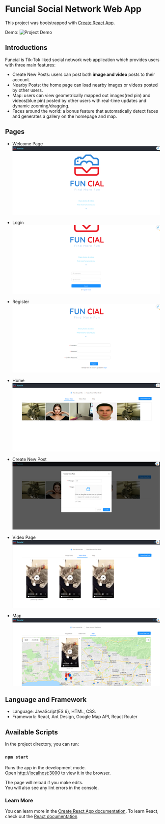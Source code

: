 # Funcial Social Network Web App
This project was bootstrapped with [Create React App](https://github.com/facebook/create-react-app).

Demo: ![Project Demo](https://raw.githubusercontent.com/brisingr2012/TikTok-Alike/master/images/demo.gif "Project Demo")

## Introductions
Funcial is Tik-Tok liked social network web application which provides users with three main features:
- Create New Posts: users can post both **image and video** posts to their account.
- Nearby Posts: the home page can load nearby images or videos posted by other users.
- Map: users can view geometrically mapped out images(red pin) and videos(blue pin) posted by other users with real-time updates and dynamic zooming/dragging.
- Faces around the world: a bonus feature that automatically detect faces and generates a gallery on the homepage and map.

## Pages
- Welcome Page
![Funcial Welcome Page](https://raw.githubusercontent.com/brisingr2012/TikTok-Alike/master/images/welcome.PNG "Funcial Welcome Page")

- Login
 ![Login Page](https://raw.githubusercontent.com/brisingr2012/TikTok-Alike/master/images/login.PNG "login")

- Register
 ![Register Page](https://raw.githubusercontent.com/brisingr2012/TikTok-Alike/master/images/register.PNG "register")
 
- Home
 ![Home Page](https://raw.githubusercontent.com/brisingr2012/TikTok-Alike/master/images/home.PNG "home")

- Create New Post
 ![Create New Post Page](https://raw.githubusercontent.com/brisingr2012/TikTok-Alike/master/images/createnewpost.PNG "Create New Post")

- Video Page
 ![Video Page](https://raw.githubusercontent.com/brisingr2012/TikTok-Alike/master/images/video.PNG "Video Page")

- Map
 ![Map Page](https://raw.githubusercontent.com/brisingr2012/TikTok-Alike/master/images/map.PNG "Map Page")

## Language and Framework
- Language: JavaScript(ES 6), HTML, CSS.
- Framework: React, Ant Design, Google Map API, React Router

## Available Scripts

In the project directory, you can run:

### `npm start`

Runs the app in the development mode.<br>
Open [http://localhost:3000](http://localhost:3000) to view it in the browser.

The page will reload if you make edits.<br>
You will also see any lint errors in the console.

### Learn More

You can learn more in the [Create React App documentation](https://facebook.github.io/create-react-app/docs/getting-started).
To learn React, check out the [React documentation](https://reactjs.org/).
